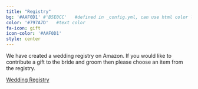 ```yaml
---
title: "Registry"
bg: '#AAF0D1' #'B5E0CC'   #defined in _config.yml, can use html color like '#0fbfcf'
color: '#797A7D'   #text color
fa-icon: gift
icon-color: '#AAF0D1'
style: center
---
```

We have created a wedding registry on Amazon. If you would like to contribute a gift to the bride and groom then please choose an item from the registry.

<a target="_blank" class="page_link" href="http://www.amazon.com/registry/wedding/328SXL3OBE5I3">Wedding Registry</a>
